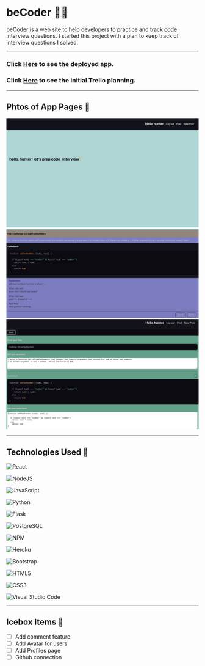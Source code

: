 # beCoder 👨‍💻

beCoder is a web site to help developers to practice and track code interview questions. I started this project with a plan to keep track of interview questions I solved.

---

### Click [Here](https://thriving-malasada-22873a.netlify.app/login) to see the deployed app.

### Click [Here](https://trello.com/b/OfYoruHx/unit-3-project-plannig) to see the initial Trello planning.

---

## Phtos of App Pages 📸

![Landing](/public/LandingPage.png)
![Post](/public/PostPage.png)
![Update](/public/UpdatePage.png)

---

## Technologies Used 💾

![React](https://img.shields.io/badge/react-%2320232a.svg?style=for-the-badge&logo=react&logoColor=%2361DAFB)

![NodeJS](https://img.shields.io/badge/node.js-6DA55F?style=for-the-badge&logo=node.js&logoColor=white)

![JavaScript](https://img.shields.io/badge/javascript-%23323330.svg?style=for-the-badge&logo=javascript&logoColor=%23F7DF1E)

![Python](https://img.shields.io/badge/Python-3776AB?style=for-the-badge&logo=python&logoColor=white)

![Flask](https://img.shields.io/badge/Flask-000000?style=for-the-badge&logo=flask&logoColor=white)

![PostgreSQL](https://img.shields.io/badge/PostgreSQL-316192?style=for-the-badge&logo=postgresql&logoColor=white)

![NPM](https://img.shields.io/badge/NPM-%23000000.svg?style=for-the-badge&logo=npm&logoColor=white)

![Heroku](https://img.shields.io/badge/heroku-%23430098.svg?style=for-the-badge&logo=heroku&logoColor=white)

![Bootstrap](https://img.shields.io/badge/bootstrap-%23563D7C.svg?style=for-the-badge&logo=bootstrap&logoColor=white)

![HTML5](https://img.shields.io/badge/html5-%23E34F26.svg?style=for-the-badge&logo=html5&logoColor=white)

![CSS3](https://img.shields.io/badge/css3-%231572B6.svg?style=for-the-badge&logo=css3&logoColor=white)

![Visual Studio Code](https://img.shields.io/badge/Visual%20Studio%20Code-0078d7.svg?style=for-the-badge&logo=visual-studio-code&logoColor=white)

---

## Icebox Items 🧊
- [ ] Add comment feature
- [ ] Add Avatar for users
- [ ] Add Profiles page
- [ ] Github connection